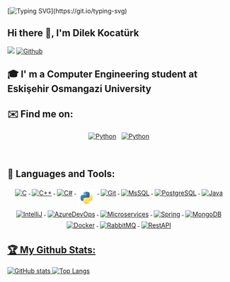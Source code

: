 [![Typing SVG](https://readme-typing-svg.herokuapp.com?font=Courier+new&color=%23808080&size=40&width=800&duration=6969&lines=Welcome+to+my+profile!)](https://git.io/typing-svg)

## Hi there 👋, I'm Dilek Kocatürk
<!--![visitors](https://visitor-badge.glitch.me/badge?page_id=page.id)-->


![](https://visitor-badge.laobi.icu/badge?page_id=dilekkocaturk.dilekkocaturk)
[![Github](https://img.shields.io/github/followers/dilekkocaturk?label=Followers&style=social)](https://github.com/dilekkocaturk)

## 🎓 I' m a Computer Engineering student at Eskişehir Osmangazi University

<!--🔭 I’m currently building my Fiverr Gigs.
🌱 I’m currently learning Rshiny.
👯 I’m looking to collaborate with anyone on any project.
💬 Ask me about anything
🤖 I am a PyData Mentor. How may AI help you?-->

## ✉️ Find me on:

<p align="center">
 <a href="https://linkedin.com/in/dilekkocaturk" target="_blank" rel="noopener noreferrer"> <img src="https://cdn.jsdelivr.net/npm/simple-icons@v3/icons/linkedin.svg" alt="Python" height="40" style="vertical-align:top; margin:4px"></a>
 <a href="mailto:dilekkocaturrk@gmail.com"> <img src="https://cdn.jsdelivr.net/npm/simple-icons@v3/icons/gmail.svg" alt="Python" height="40" style="vertical-align:top; margin:4px"></a>
</p>

<br />

## 🧰 Languages and Tools:
<p align="center">
<a href="https://www.w3schools.com/c/index.php"> <img src="https://upload.wikimedia.org/wikipedia/commons/1/19/C_Logo.png" alt="C" height="40" style="vertical-align:top; margin:4px">
<a href="https://www.w3schools.com/cpp/"> <img src="https://upload.wikimedia.org/wikipedia/commons/thumb/1/18/ISO_C%2B%2B_Logo.svg/1822px-ISO_C%2B%2B_Logo.svg.png" alt="C++" height="40" style="vertical-align:top; margin:4px">
<a href="https://www.w3schools.com/cs/index.php"> <img src="https://cdn.icon-icons.com/icons2/2415/PNG/512/csharp_original_logo_icon_146578.png" alt="C#" height="40" style="vertical-align:top; margin:4px">
<a href="https://www.python.org/"> <img src="https://raw.githubusercontent.com/github/explore/80688e429a7d4ef2fca1e82350fe8e3517d3494d/topics/python/python.png" alt="Python" height="40" style="vertical-align:top; margin:4px">
<a href="https://git-scm.com/"> <img src="https://git-scm.com/images/logos/downloads/Git-Icon-1788C.png" alt="Git" height="40" style="vertical-align:top; margin:4px">
<a href="https://www.microsoft.com/tr-tr/sql-server/sql-server-2019"> <img src="https://user-images.githubusercontent.com/4249331/52232852-e2c4f780-28bd-11e9-835d-1e3cf3e43888.png" alt="MsSQL" height="40" style="vertical-align:top; margin:4px">
<a href="https://www.postgresql.org/"> <img src="https://upload.wikimedia.org/wikipedia/commons/thumb/2/29/Postgresql_elephant.svg/1985px-Postgresql_elephant.svg.png" alt="PostgreSQL" height="40" style="vertical-align:top; margin:4px">
<a href="https://www.java.com/tr/"> <img src="https://cdn-icons-png.flaticon.com/512/226/226777.png" alt="Java" height="40" style="vertical-align:top; margin:4px"> 
<a href="https://www.jetbrains.com/idea/"> <img src="https://upload.wikimedia.org/wikipedia/commons/thumb/9/9c/IntelliJ_IDEA_Icon.svg/1200px-IntelliJ_IDEA_Icon.svg.png" alt="IntelliJ" height="40" style="vertical-align:top; margin:4px"> 
<a href="https://azure.microsoft.com/en-us/products/devops"> <img src="https://zeevector.com/wp-content/uploads/Azure-Devops-Logo-Transparent-387x258.png" alt="AzureDevOps" height="40" style="vertical-align:top; margin:4px"> 
 <a href="https://microservices.io/"> <img src="https://cdn-icons-png.flaticon.com/512/6146/6146606.png" alt="Microservices" height="40" style="vertical-align:top; margin:4px">  
<a href="https://spring.io/"> <img src="https://static-00.iconduck.com/assets.00/spring-icon-256x256-2efvkvky.png" alt="Spring" height="40" style="vertical-align:top; margin:4px">  
<a href="https://www.mongodb.com/"> <img src="https://cdn.iconscout.com/icon/free/png-256/mongodb-2-1175137.png" alt="MongoDB" height="40" style="vertical-align:top; margin:4px"> 
<a href="https://www.docker.com/"> <img src="https://www.docker.com/wp-content/uploads/2022/03/Moby-logo.png" alt="Docker" height="40" style="vertical-align:top; margin:4px">  
<a href="https://www.rabbitmq.com/"> <img src="https://quinngil.com/content/images/2017/04/rabbitmq.svg" alt="RabbitMQ" height="40" style="vertical-align:top; margin:4px"> 
<a href="https://restfulapi.net/"> <img src="https://uxwing.com/wp-content/themes/uxwing/download/web-app-development/rest-api-icon.png" alt="RestAPI" height="40" style="vertical-align:top; margin:4px"> 

<!--
<img src="https://raw.githubusercontent.com/github/explore/80688e429a7d4ef2fca1e82350fe8e3517d3494d/topics/javascript/javascript.png" alt="Javascript" height="40" style="vertical-align:top; margin:4px">
<img src="https://raw.githubusercontent.com/github/explore/80688e429a7d4ef2fca1e82350fe8e3517d3494d/topics/visual-studio-code/visual-studio-code.png" alt="VS Code" height="40" style="vertical-align:top; margin:4px">
-->  
</p>

## 🏆 My Github Stats:

![GitHub stats](https://github-readme-stats.vercel.app/api?username=dilekkocaturk&show_icons=true&theme=tokyonight)
![Top Langs](https://github-readme-stats.vercel.app/api/top-langs/?username=dilekkocaturk&theme=tokyonight)
 
<!--![GitHub Stats](https://github-readme-stats.vercel.app/api?username=dilekkocaturk&show_icons=true&theme=radical)
![GitHub Langs](https://github-readme-stats.vercel.app/api/top-langs/?username=dilekkocaturk&show_icons=true&theme=radical)-->
 
 

<!--
**dilekkocaturk/dilekkocaturk** is a ✨ _special_ ✨ repository because its `README.md` (this file) appears on your GitHub profile.

Here are some ideas to get you started:

- 🔭 I’m currently working on ...
- 🌱 I’m currently learning ...
- 👯 I’m looking to collaborate on ...
- 🤔 I’m looking for help with ...
- 💬 Ask me about ...
- 📫 How to reach me: ...
- 😄 Pronouns: ...
- ⚡ Fun fact: ...
-->
